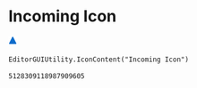 # Incoming Icon
![](/img/Incoming%20Icon.png)

``` CSharp
EditorGUIUtility.IconContent("Incoming Icon")
```
```
5128309118987909605
```
